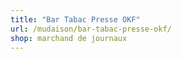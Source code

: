 ```yaml
---
title: "Bar Tabac Presse OKF"
url: /mudaison/bar-tabac-presse-okf/
shop: marchand de journaux
---
```

